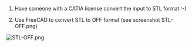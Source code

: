 1) Have someone with a CATIA license convert the input to STL format  :-)

2) Use FreeCAD to convert STL to OFF format (see screenshot STL-OFF.png)

![STL-OFF.png](https://github.com/mccode-dev/McCode/raw/master/tools/CAD2OFF/CATIA/STL-OFF.png)
